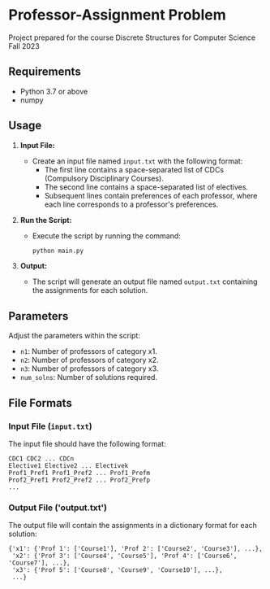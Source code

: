 # Professor-Assignment Problem
Project prepared for the course Discrete Structures for Computer Science Fall 2023

## Requirements
- Python 3.7 or above
- numpy

## Usage

1. **Input File:**
   - Create an input file named `input.txt` with the following format:
     - The first line contains a space-separated list of CDCs (Compulsory Disciplinary Courses).
     - The second line contains a space-separated list of electives.
     - Subsequent lines contain preferences of each professor, where each line corresponds to a professor's preferences.

2. **Run the Script:**
   - Execute the script by running the command:
     ```bash
     python main.py
     ```

3. **Output:**
   - The script will generate an output file named `output.txt` containing the assignments for each solution.

## Parameters

Adjust the parameters within the script:
- `n1`: Number of professors of category x1.
- `n2`: Number of professors of category x2.
- `n3`: Number of professors of category x3.
- `num_solns`: Number of solutions required.

## File Formats

### Input File (`input.txt`)

The input file should have the following format:

```plaintext
CDC1 CDC2 ... CDCn
Elective1 Elective2 ... Electivek
Prof1_Pref1 Prof1_Pref2 ... Prof1_Prefm
Prof2_Pref1 Prof2_Pref2 ... Prof2_Prefp
...
```

### Output File ('output.txt')

The output file will contain the assignments in a dictionary format for each solution:

```plaintext
{'x1': {'Prof 1': ['Course1'], 'Prof 2': ['Course2', 'Course3'], ...},
 'x2': {'Prof 3': ['Course4', 'Course5'], 'Prof 4': ['Course6', 'Course7'], ...},
 'x3': {'Prof 5': ['Course8', 'Course9', 'Course10'], ...},
 ...}
```
